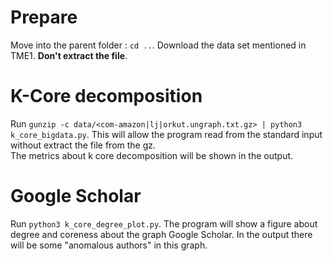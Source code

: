 # Prepare
Move into the parent folder : `cd ..`.
Download the data set mentioned in TME1. **Don't extract the file**. 

# K-Core decomposition
Run `gunzip -c data/<com-amazon|lj|orkut.ungraph.txt.gz> | python3 k_core_bigdata.py`. This will allow the program read from the standard input without extract the file from the gz.  
The metrics about k core decomposition will be shown in the output.

# Google Scholar
Run `python3 k_core_degree_plot.py`. The program will show a figure about degree and coreness about the graph Google Scholar. In the output there will be some "anomalous authors" in this graph.

